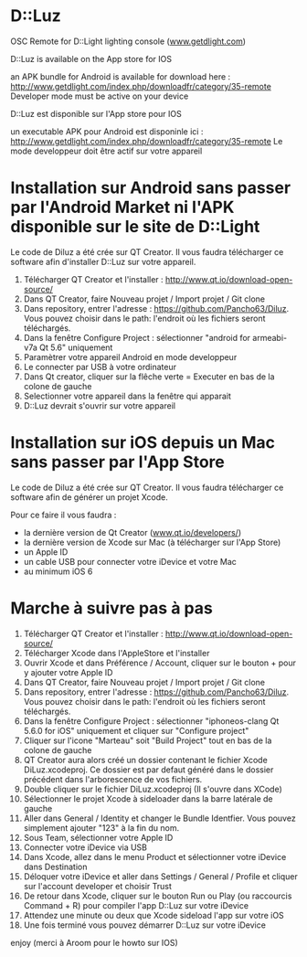 # D::Luz
OSC Remote for D::Light lighting console (www.getdlight.com)

D::Luz is available on  the App store for IOS

an APK bundle for Android is available for download here : http://www.getdlight.com/index.php/downloadfr/category/35-remote
Developer mode must be active on your device

D::Luz est disponible sur l'App store pour IOS

un executable APK pour Android est disponinle ici : http://www.getdlight.com/index.php/downloadfr/category/35-remote
Le mode developpeur doit être actif sur votre appareil



# Installation sur Android sans passer par l'Android Market ni l'APK disponible sur le site de D::Light

Le code de Diluz a été crée sur QT Creator. Il vous faudra télécharger ce software afin d'installer D::Luz sur votre appareil.



1. Télécharger QT Creator et l'installer : http://www.qt.io/download-open-source/
2. Dans QT Creator, faire Nouveau projet / Import projet / Git clone
3. Dans repository, entrer l'adresse : https://github.com/Pancho63/Diluz. Vous pouvez choisir dans le path: l'endroit où les fichiers seront téléchargés. 
4. Dans la fenêtre Configure Project : sélectionner "android for armeabi-v7a Qt 5.6" uniquement 
5. Paramètrer votre appareil Android en mode developpeur
6. Le connecter par USB à votre ordinateur
7. Dans Qt creator, cliquer sur la flêche verte = Executer en bas de la colone de gauche
8. Selectionner votre appareil dans la fenêtre qui apparait
9. D::Luz devrait s'ouvrir sur votre appareil




# Installation sur iOS depuis un Mac sans passer par l'App Store

Le code de Diluz a été crée sur QT Creator. Il vous faudra télécharger ce software afin de générer un projet Xcode.

Pour ce faire il vous faudra :

- la dernière version de Qt Creator (www.qt.io/developers/)
- la dernière version de Xcode sur Mac (à télécharger sur l'App Store)
- un Apple ID 
- un cable USB pour connecter votre iDevice et votre Mac
- au minimum iOS 6


# Marche à suivre pas à pas


1. Télécharger QT Creator et l'installer : http://www.qt.io/download-open-source/
2. Télécharger Xcode dans l'AppleStore et l'installer
3. Ouvrir Xcode et dans Préférence / Account, cliquer sur le bouton + pour y ajouter votre Apple ID
4. Dans QT Creator, faire Nouveau projet / Import projet / Git clone
5. Dans repository, entrer l'adresse : https://github.com/Pancho63/Diluz. Vous pouvez choisir dans le path: l'endroit où les fichiers seront téléchargés. 
6. Dans la fenêtre Configure Project : sélectionner "iphoneos-clang Qt 5.6.0 for iOS" uniquement et cliquer sur "Configure project"
7. Cliquer sur l'icone "Marteau" soit "Build Project" tout en bas de la colone de gauche
8. QT Creator aura alors créé un dossier contenant le fichier Xcode DiLuz.xcodeproj. Ce dossier est par defaut généré dans le dossier précédent dans l'arborescence de vos fichiers.
9. Double cliquer sur le fichier DiLuz.xcodeproj (Il s'ouvre dans XCode)
10. Sélectionner le projet Xcode à sideloader dans la barre latérale de gauche
11. Aller dans General / Identity et changer le Bundle Identfier. Vous pouvez simplement ajouter "123" à la fin du nom.
12. Sous Team, sélectionner votre Apple ID
13. Connecter votre iDevice via USB
14. Dans Xcode, allez dans le menu Product et sélectionner votre iDevice dans Destination
15. Déloquer votre iDevice et aller dans Settings / General / Profile et cliquer sur l'account developer et choisir Trust
16. De retour dans Xcode, cliquer sur le bouton Run ou Play (ou raccourcis Command + R) pour compiler l'app D::Luz sur votre iDevice
17. Attendez une minute ou deux que Xcode sideload l'app sur votre iOS
18. Une fois terminé vous pouvez démarrer D::Luz sur votre iDevice

enjoy
(merci à Aroom pour le howto sur IOS)
